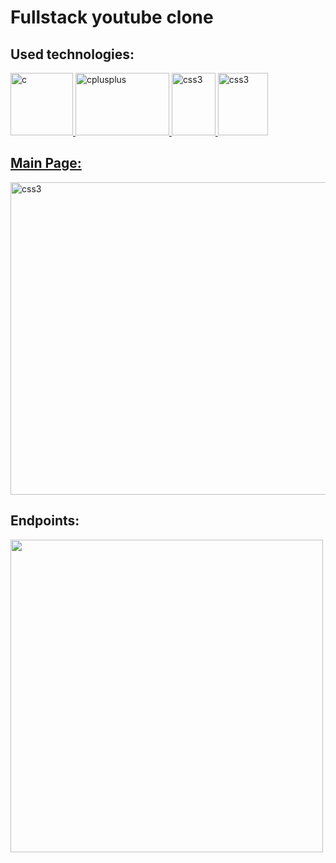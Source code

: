 # Fullstack youtube clone
## Used technologies: 
<p align="left"> 
<a href="https://www.cprogramming.com/" target="_blank" rel="noreferrer">
<img src="https://upload.wikimedia.org/wikipedia/ru/3/39/Java_logo.svg" alt="c" width="100" height="100"/> </a> 
<a href="https://www.w3schools.com/cpp/" target="_blank" rel="noreferrer">
<img src="https://upload.wikimedia.org/wikipedia/commons/4/44/Spring_Framework_Logo_2018.svg" alt="cplusplus" width="150" height="100"/> </a> 
<a href="https://www.w3schools.com/css/" target="_blank" rel="noreferrer"> 
<img src="https://www.svgrepo.com/show/373845/mongo.svg" alt="css3" width="70" height="100"/> </a> 
<a href="https://www.w3.org/html/" target="_blank" rel="noreferrer"> 
<img src="https://www.svgrepo.com/show/373922/ng-smart-component-ts2.svg" alt="css3" width="80" height="100"/> </a> 
<a href="https://www.w3.org/html/" target="_blank" rel="noreferrer"> 
</p>


## Main Page: 
<img src="https://sun9-72.userapi.com/impg/vVa0pGVdWapHHe2rpBUed7RM0ASNJlWqwRAdfg/RnH4rP07j7Y.jpg?size=1076x813&quality=96&sign=9163b39df2fe8bd32a836650198b15b9&type=album" alt="css3" width="700" height="500"/> </a> 

## Endpoints:
<img src="https://github.com/Bitarded/youtube/assets/109094877/ff003728-bfe1-4f33-963c-ea291bde6e6a" width="500" height="500"/>


